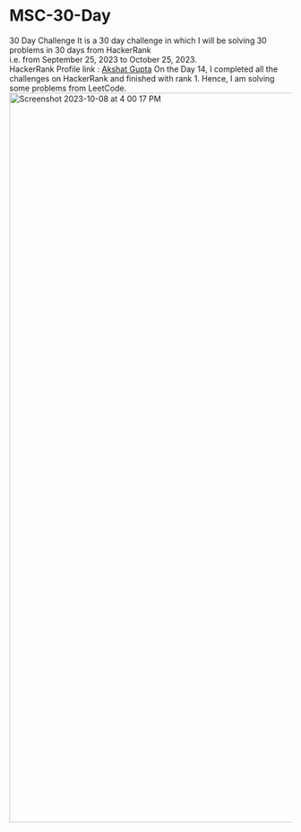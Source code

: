 # MSC-30-Day
30 Day Challenge
It is a 30 day challenge in which I will be solving 30 problems in 30 days from HackerRank<br>
i.e. from September 25, 2023 to October 25, 2023.<br>
HackerRank Profile link : <a href="https://www.hackerrank.com/akshat24_ag?hr_r=1" target="_blank">Akshat Gupta</a>
On the Day 14, I completed all the challenges on HackerRank and finished with rank 1. Hence, I am solving some problems from LeetCode.
<img width="1302" alt="Screenshot 2023-10-08 at 4 00 17 PM" src="https://github.com/24Akshat/MSC-30-Day/assets/133196136/2965c7a8-3dcb-4f78-b8f9-d35018768365">
